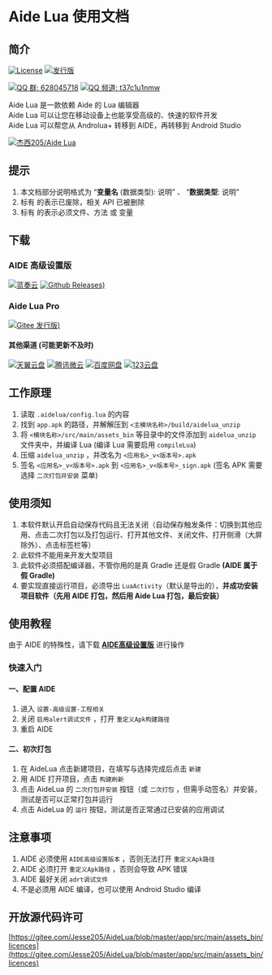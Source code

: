 # Aide Lua 使用文档

## 简介
[![License](https://img.shields.io/github/license/Jesse205/AideLua?style=flat-square)](https://gitee.com/Jesse205/AideLua/blob/master/LICENSE)
[![发行版](https://img.shields.io/github/v/tag/Jesse205/AideLua?color=C71D23&label=发行版&logo=gitee&style=flat-square)](https://gitee.com/Jesse205/AideLua/releases)

[![QQ 群: 628045718](https://img.shields.io/badge/加QQ_群-628045718-0099FF?logo=TencentQQ&style=flat-square)](https://jq.qq.com/?_wv=1027&k=41q8mp8y)
[![QQ 频道: t37c1u1nmw](https://img.shields.io/badge/QQ_频道-t37c1u1nmw-0099FF?logo=TencentQQ&style=flat-square)](https://pd.qq.com/s/ncghvc)

Aide Lua 是一款依赖 Aide 的 Lua 编辑器<br>
Aide Lua 可以让您在移动设备上也能享受高级的、快速的软件开发<br>
Aide Lua 可以帮您从 Androlua+ 转移到 AIDE，再转移到 Android Studio

[![杰西205/Aide Lua](https://gitee.com/Jesse205/AideLua/widgets/widget_card.svg?colors=4183c4,ffffff,ffffff,e3e9ed,666666,9b9b9b)](https://gitee.com/Jesse205/AideLua)

## 提示
1. 本文档部分说明格式为 “__变量名__ (数据类型): 说明” 、 “__数据类型__: 说明”
2. 标有 <Badge type="danger" text="X" vertical="middle" /> 的表示已废除，相关 API 已被删除
3. 标有 <Badge type="danger" text="*" vertical="middle" /> 的表示必须文件、方法 或 变量

## 下载
### AIDE 高级设置版
[![蓝奏云](https://img.shields.io/badge/蓝奏云-38.5_M-FF6600?logo=icloud&style=flat-square&logoColor=white)](https://www.lanzouy.com/b00zdhbeb)
[![Github Releases)](https://img.shields.io/github/v/tag/AndroIDE-Pro/AidePro?color=0969DA&label=Gitee+Releases&logo=github&style=flat-square)](https://github.com/AndroIDE-Pro/AidePro/releases)

### Aide Lua Pro
[![Gitee 发行版)](https://img.shields.io/github/v/tag/Jesse205/AideLua?color=C71D23&label=Gitee+发行版&logo=gitee&style=flat-square)](https://gitee.com/Jesse205/AideLua/releases)

#### 其他渠道 (可能更新不及时)
[![天翼云盘](https://img.shields.io/badge/天翼云盘--DF9C1F?style=flat-square)](https://cloud.189.cn/t/ZZ7RzijyqiUv)
[![腾讯微云](https://img.shields.io/badge/腾讯微云--2980ff?style=flat-square)](https://share.weiyun.com/oLiNtxMR)
[![百度网盘](https://img.shields.io/badge/百度网盘-密码_jxnb-06a7ff?style=flat-square)](https://pan.baidu.com/s/1j1RwisPR8iq1fPS3O_fl7Q?pwd=jxnb)
[![123云盘](https://img.shields.io/badge/123云盘--597dfc?style=flat-square)](https://www.123pan.com/s/G7a9-Yzck)

## 工作原理
1. 读取 `.aidelua/config.lua` 的内容
2. 找到 `app.apk` 的路径，并解解压到 `<主模块名称>/build/aidelua_unzip`
3. 将 `<模块名称>/src/main/assets_bin` 等目录中的文件添加到 `aidelua_unzip` 文件夹中，并编译 Lua (编译 Lua 需要启用 `compileLua`)
4. 压缩 `aidelua_unzip` ，并改名为 `<应用名>_v<版本号>.apk`
5. 签名 `<应用名>_v<版本号>.apk` 到 `<应用名>_v<版本号>_sign.apk` (签名 APK 需要选择 `二次打包并安装` 菜单)

## 使用须知
1. 本软件默认开启自动保存代码且无法关闭（自动保存触发条件：切换到其他应用、点击二次打包以及打包运行、打开其他文件、关闭文件、打开侧滑（大屏除外）、点击标签栏等）
2. 此软件不能用来开发大型项目
3. 此软件必须搭配编译器，不管你用的是真 Gradle 还是假 Gradle __(AIDE 属于假 Gradle)__
4. 要实现直接运行项目，必须导出 `LuaActivity`（默认是导出的），__并成功安装项目软件（先用 AIDE 打包，然后用 Aide Lua 打包，最后安装）__

## 使用教程
由于 AIDE 的特殊性，请下载 [__AIDE高级设置版__](https://aidepro.top/) 进行操作

### 快速入门
#### 一、配置 AIDE
1. 进入 `设置-高级设置-工程相关`
2. 关闭 `启用alert调试文件` ，打开 `重定义Apk构建路径`
3. 重启 AIDE

#### 二、初次打包
1. 在 AideLua 点击新建项目，在填写与选择完成后点击 `新建`
2. 用 AIDE 打开项目，点击 `构建刷新`
3. 点击 AideLua 的 `二次打包并安装` 按钮（或 `二次打包` ，但需手动签名）并安装，测试是否可以正常打包并运行
4. 点击 AideLua 的 `运行` 按钮，测试是否正常通过已安装的应用调试

## 注意事项
1. AIDE 必须使用 `AIDE高级设置版本` ，否则无法打开 `重定义Apk路径`
2. AIDE 必须打开 `重定义Apk路径` ，否则会导致 APK 错误
3. AIDE 最好关闭 `adrt调试文件`
4. 不是必须用 AIDE 编译，也可以使用 Android Studio 编译

## 开放源代码许可

[https://gitee.com/Jesse205/AideLua/blob/master/app/src/main/assets_bin/licences](https://gitee.com/Jesse205/AideLua/blob/master/app/src/main/assets_bin/licences)
